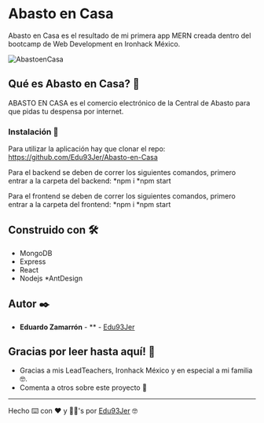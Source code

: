 # Abasto en Casa

Abasto en Casa es el resultado de mi primera app MERN creada dentro del bootcamp de Web Development en Ironhack México.

![AbastoenCasa](https://res.cloudinary.com/abasto-en-casa/image/upload/v1589946299/AbastoProducts/Capa_1_copia_fgubhu.png)

## Qué es Abasto en Casa? 🚀

ABASTO EN CASA es el comercio electrónico de la Central de Abasto para que pidas tu despensa por internet.

### Instalación 🔧

Para utilizar la aplicación hay que clonar el repo: https://github.com/Edu93Jer/Abasto-en-Casa

Para el backend se deben de correr los siguientes comandos, primero entrar a la carpeta del backend: 
*npm i
*npm start

Para el frontend se deben de correr los siguientes comandos, primero entrar a la carpeta del frontend:
*npm i
*npm start


## Construido con 🛠️

* MongoDB
* Express
* React
* Nodejs
*AntDesign

## Autor ✒️

* **Eduardo Zamarrón** - ** - [Edu93Jer](https://github.com/Edu93Jer)

## Gracias por leer hasta aquí!  🎁

* Gracias a mis LeadTeachers, Ironhack México y en especial a mi familia 🤓.
* Comenta a otros sobre este proyecto 📢



---
Hecho ⌨️ con ❤️ y 🥚🥚's por [Edu93Jer](https://github.com/Edu93Jer) 🤓
